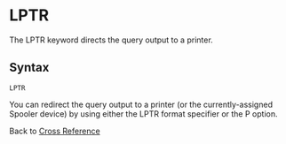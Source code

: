 # LPTR  

<PageHeader />

The LPTR keyword directs the query output to a printer.

## Syntax  

```
LPTR
```

You can redirect the query output to a printer (or the currently-assigned Spooler device) by using either the LPTR format specifier or the P option.

Back to [Cross Reference](./../README.md)

<PageFooter />
